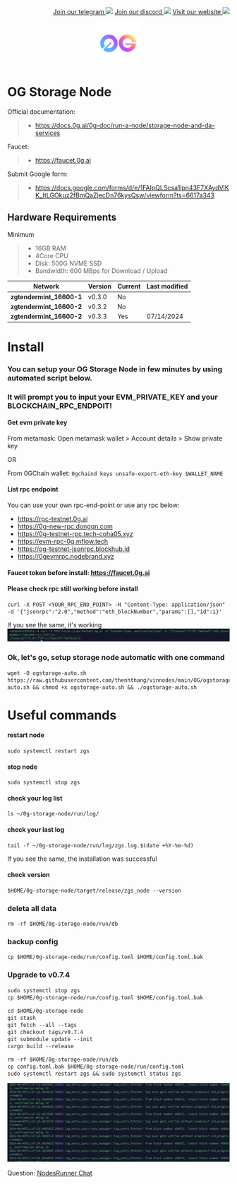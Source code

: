 <p style="font-size:14px" align="right">
<a href="https://t.me/nodesrunnerguru" target="_blank">Join our telegram <img src="https://user-images.githubusercontent.com/50621007/183283867-56b4d69f-bc6e-4939-b00a-72aa019d1aea.png" width="30"/></a>
<a href="https://discord.gg/dvNSrwyU" target="_blank">Join our discord <img src="https://user-images.githubusercontent.com/50621007/176236430-53b0f4de-41ff-41f7-92a1-4233890a90c8.png" width="30"/></a>
<a href="https://vinnodes.com" target="_blank">Visit our website <img src="https://github.com/thenhthang/vinnodes/blob/main/content/logo.jpg?raw=true" width="30"/></a>
</p>
<p align="center">
  <img height="100" height="auto" src="https://github.com/thenhthang/vinnodes/blob/main/content/oglogo.png?raw=true">
</p>

# OG Storage Node

Official documentation:
>- https://docs.0g.ai/0g-doc/run-a-node/storage-node-and-da-services

Faucet:
>- https://faucet.0g.ai

Submit Google form:
>- https://docs.google.com/forms/d/e/1FAIpQLScsa1lpn43F7XAydVlKK_ItLGOkuz2fBmQaZjecDn76kysQsw/viewform?ts=6617a343

## Hardware Requirements 
Minimum
>- 16GB RAM
>- 4Core CPU
>- Disk: 500G NVME SSD
>- Bandwidth: 600 MBps for Download / Upload

| Network | Version | Current | Last modified |
|---------------|-------------|-------------|-------------|
| **zgtendermint_16600-1** | v0.3.0 | No |  |
| **zgtendermint_16600-2** | v0.3.2 | No |  |
| **zgtendermint_16600-2** | v0.3.3 | Yes | 07/14/2024 |

# Install
### You can setup your OG Storage Node in few minutes by using automated script below.
### It will prompt you to input your EVM_PRIVATE_KEY and your BLOCKCHAIN_RPC_ENDPOIT!
#### Get evm private key
From metamask: Open metamask wallet > Account details > Show private key

OR 

From 0GChain wallet: ```0gchaind keys unsafe-export-eth-key $WALLET_NAME```
#### List rpc endpoint
You can use your own rpc-end-point or use any rpc below:
- https://rpc-testnet.0g.ai
- https://0g-new-rpc.dongqn.com
- https://0g-testnet-rpc.tech-coha05.xyz
- https://evm-rpc-0g.mflow.tech
- https://og-testnet-jsonrpc.blockhub.id
- https://0gevmrpc.nodebrand.xyz

#### Faucet token before install: https://faucet.0g.ai
#### Please check rpc still working before install 
```
curl -X POST <YOUR_RPC_END_POINT> -H "Content-Type: application/json" -d '{"jsonrpc":"2.0","method":"eth_blockNumber","params":[],"id":1}'
```
If you see the same, it's working
![alt text](image.png)
### Ok, let's go, setup storage node automatic with one command
```
wget -O ogstorage-auto.sh https://raw.githubusercontent.com/thenhthang/vinnodes/main/OG/ogstorage-auto.sh && chmod +x ogstorage-auto.sh && ./ogstorage-auto.sh
```
# Useful commands
#### restart node
```
sudo systemctl restart zgs
```
#### stop node
```
sudo systemctl stop zgs
```
#### check your log list
```
ls ~/0g-storage-node/run/log/
```
#### check your last log
```
tail -f ~/0g-storage-node/run/log/zgs.log.$(date +%Y-%m-%d)
```
If you see the same, the installation was successful
#### check version
```
$HOME/0g-storage-node/target/release/zgs_node --version
```
### deleta all data
```
rm -rf $HOME/0g-storage-node/run/db
```
### backup config
```
cp $HOME/0g-storage-node/run/config.toml $HOME/config.toml.bak
```
### Upgrade to v0.7.4
```
sudo systemctl stop zgs
cp $HOME/0g-storage-node/run/config.toml $HOME/config.toml.bak
```
```
cd $HOME/0g-storage-node
git stash
git fetch --all --tags
git checkout tags/v0.7.4
git submodule update --init
cargo build --release
```
```
rm -rf $HOME/0g-storage-node/run/db
cp config.toml.bak $HOME/0g-storage-node/run/config.toml
sudo systemctl restart zgs && sudo systemctl status zgs
```

![alt text](image-1.png)

Question: <a href="https://t.me/nodesrunnerguruchat" target="_blank">NodesRunner Chat</a>
